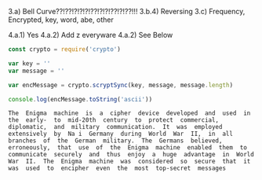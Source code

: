 3.a) Bell Curve??!??!?!?!?!??!?!?!??!?!??!!!
3.b.4) Reversing
3.c) Frequency, Encrypted, key, word, abe, other

4.a.1) Yes
4.a.2) Add z everyware
4.a.2) See Below

```js
const crypto = require('crypto')

var key = ''
var message = ''

var encMessage = crypto.scryptSync(key, message, message.length)

console.log(encMessage.toString('ascii'))

```

```plaintext
The  Enigma  machine  is  a  cipher  device  developed  and  used  in  the  early-  to  mid-20th  century  to  protect  commercial,  diplomatic,  and  military  communication.  It  was  employed  extensively  by  Na i  Germany  during  World  War  II,  in  all  branches  of  the  German  military.  The  Germans  believed,  erroneously,  that  use  of  the  Enigma  machine  enabled  them  to  communicate  securely  and  thus  enjoy  a  huge  advantage  in  World  War  II.  The  Enigma  machine  was  considered  so  secure  that  it  was  used  to  encipher  even  the  most  top-secret  messages
```

